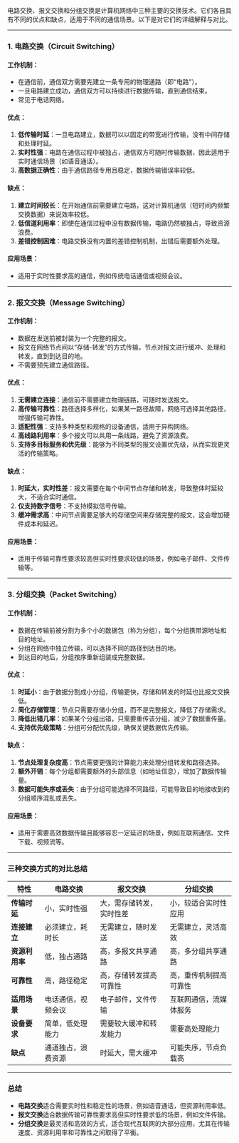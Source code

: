 电路交换、报文交换和分组交换是计算机网络中三种主要的交换技术。它们各自具有不同的优点和缺点，适用于不同的通信场景。以下是对它们的详细解释与对比。

---

### 1. **电路交换（Circuit Switching）**

#### 工作机制：
- 在通信前，通信双方需要先建立一条专用的物理通路（即“电路”）。
- 一旦电路建立成功，通信双方可以持续进行数据传输，直到通信结束。
- 常见于电话网络。

#### 优点：
1. **低传输时延**：一旦电路建立，数据可以以固定的带宽进行传输，没有中间存储和处理时延。
2. **实时性强**：电路在通信过程中被独占，通信双方可随时传输数据，因此适用于实时通信场景（如语音通话）。
3. **高数据正确性**：由于通信路径专用且稳定，数据传输错误率较低。

#### 缺点：
1. **建立时间较长**：在开始通信前需要建立电路，这对计算机通信（短时间内频繁交换数据）来说效率较低。
2. **低信道利用率**：即使在通信过程中没有数据传输，电路仍然被独占，导致资源浪费。
3. **差错控制困难**：电路交换没有内置的差错控制机制，出错后需要额外处理。

#### 应用场景：
- 适用于实时性要求高的通信，例如传统电话通信或视频会议。

---

### 2. **报文交换（Message Switching）**

#### 工作机制：
- 数据在发送前被封装为一个完整的报文。
- 报文在网络节点间以“存储-转发”的方式传输，节点对报文进行缓冲、处理和转发，直到到达目的地。
- 不需要预先建立通信路径。

#### 优点：
1. **无需建立连接**：通信前不需要建立物理链路，可随时发送报文。
2. **高传输可靠性**：路径选择多样化，如果某一路径故障，网络可选择其他路径，增强传输可靠性。
3. **适配性强**：支持多种类型和规格的设备通信，适用于异构网络。
4. **高线路利用率**：多个报文可以共用一条线路，避免了资源浪费。
5. **支持多目标服务和优先级**：能够为不同类型的报文设置优先级，从而实现更灵活的传输策略。

#### 缺点：
1. **时延大，实时性差**：报文需要在每个中间节点存储和转发，导致整体时延较大，不适合实时通信。
2. **仅支持数字信号**：不支持模拟信号传输。
3. **缓冲需求高**：中间节点需要足够大的存储空间来存储完整的报文，这会增加硬件成本和延迟。

#### 应用场景：
- 适用于传输可靠性要求较高但实时性要求较低的场景，例如电子邮件、文件传输等。

---

### 3. **分组交换（Packet Switching）**

#### 工作机制：
- 数据在传输前被分割为多个小的数据包（称为分组），每个分组携带源地址和目的地址。
- 分组在网络中独立传输，可以选择不同的路径到达目的地。
- 到达目的地后，分组按序重新组装成完整数据。

#### 优点：
1. **时延小**：由于数据分割成小分组，传输更快，存储和转发的时延也比报文交换低。
2. **简化存储管理**：节点只需要存储小分组，而不是完整报文，降低了存储需求。
3. **降低出错几率**：如果某个分组出错，只需要重传该分组，减少了数据重传量。
4. **支持优先级策略**：分组可分配优先级，确保关键数据优先传输。

#### 缺点：
1. **节点处理复杂度高**：节点需要更强的计算能力来处理分组转发和路径选择。
2. **额外开销**：每个分组都需要额外的头部信息（如地址信息），增加了数据传输量。
3. **数据可能失序或丢失**：由于分组可能选择不同路径，可能导致目的地接收到的分组顺序混乱或丢失。

#### 应用场景：
- 适用于需要高效数据传输且能够容忍一定延迟的场景，例如互联网通信、文件下载、视频流等。

---


### 三种交换方式的对比总结

| 特性              | 电路交换               | 报文交换                  | 分组交换                  |
|-------------------|-----------------------|--------------------------|--------------------------|
| **传输时延**      | 小，实时性强           | 大，需存储转发，实时性差  | 小，较适合实时性应用      |
| **连接建立**      | 必须建立，耗时长       | 无需建立，随时发送        | 无需建立，灵活高效        |
| **资源利用率**    | 低，独占通路           | 高，多报文共享通路        | 高，多分组共享通路        |
| **可靠性**        | 高，路径稳定           | 高，存储转发提高可靠性    | 高，重传机制提高可靠性    |
| **适用场景**      | 电话通信，视频会议      | 电子邮件，文件传输        | 互联网通信，流媒体服务    |
| **设备要求**      | 简单，低处理能力        | 需要较大缓冲和转发能力    | 需要高处理能力            |
| **缺点**          | 通道独占，浪费资源      | 时延大，需大缓冲          | 可能失序，节点负载高      |

---

### 总结
- **电路交换**适合需要实时性和稳定性的场景，例如语音通话，但资源利用率低。
- **报文交换**适合数据传输可靠性要求高但实时性要求低的场景，例如文件传输。
- **分组交换**是最灵活和高效的方式，适合现代互联网的大部分应用，尤其在传输速度、资源利用率和可靠性之间取得了平衡。